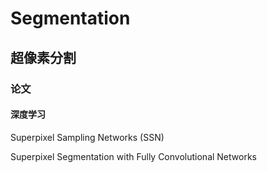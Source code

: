 # Segmentation

## 超像素分割

### 论文

#### 深度学习

Superpixel Sampling Networks (SSN)

Superpixel Segmentation with Fully Convolutional Networks